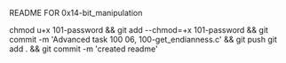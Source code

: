 README FOR 0x14-bit_manipulation

chmod u+x 101-password && git add --chmod=+x 101-password && git commit -m 'Advanced task 100 06, 100-get_endianness.c' && git push
git add . && git commit -m 'created readme'